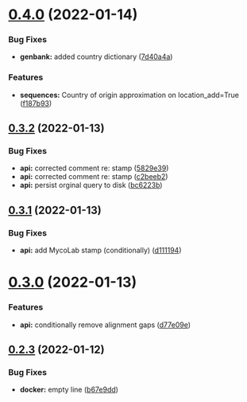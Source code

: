 # [0.4.0](https://github.com/mycolab/genbank/compare/v0.3.2...v0.4.0) (2022-01-14)


### Bug Fixes

* **genbank:** added country dictionary ([7d40a4a](https://github.com/mycolab/genbank/commit/7d40a4acfc9e236965e4e0259ae6e8b45f7e3e6f))


### Features

* **sequences:** Country of origin approximation on location_add=True ([f187b93](https://github.com/mycolab/genbank/commit/f187b93aff9c4a091a52539df311a306e22d068d))



## [0.3.2](https://github.com/mycolab/genbank/compare/v0.3.1...v0.3.2) (2022-01-13)


### Bug Fixes

* **api:** corrected comment re: stamp ([5829e39](https://github.com/mycolab/genbank/commit/5829e39afee97c2ed1ff556c23e7ca0313335277))
* **api:** corrected comment re: stamp ([c2beeb2](https://github.com/mycolab/genbank/commit/c2beeb21de73bc4cb8cef6f60caf7b9954fb30cd))
* **api:** persist orginal query to disk ([bc6223b](https://github.com/mycolab/genbank/commit/bc6223bda6f3067c28154647fcc982567b9c7edc))



## [0.3.1](https://github.com/mycolab/genbank/compare/v0.3.0...v0.3.1) (2022-01-13)


### Bug Fixes

* **api:** add MycoLab stamp (conditionally) ([d111194](https://github.com/mycolab/genbank/commit/d1111948da262d57401166894f3cfef26bea0c97))



# [0.3.0](https://github.com/mycolab/genbank/compare/v0.2.3...v0.3.0) (2022-01-13)


### Features

* **api:** conditionally remove alignment gaps ([d77e09e](https://github.com/mycolab/genbank/commit/d77e09e06bc3c84d8bd85f35b80b164b94c9ba41))



## [0.2.3](https://github.com/mycolab/genbank/compare/v0.2.2...v0.2.3) (2022-01-12)


### Bug Fixes

* **docker:** empty line ([b67e9dd](https://github.com/mycolab/genbank/commit/b67e9ddca64f5ff5a6f603a85eac58fdae6144d3))



